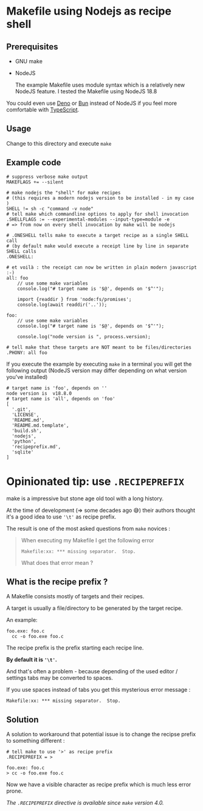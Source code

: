 # Makefile using Nodejs as recipe shell

## Prerequisites

- GNU make 

- NodeJS

  The example Makefile uses module syntax which is a relatively new NodeJS feature. I tested the Makefile using NodeJS 18.8 

You could even use [Deno](https://deno.land/) or [Bun](https://bun.sh/) instead of NodeJS if you feel more comfortable with [TypeScript](https://www.typescriptlang.org/). 

## Usage

Change to this directory and execute `make` 

## Example code

```make
# suppress verbose make output
MAKEFLAGS += --silent

# make nodejs the "shell" for make recipes
# (this requires a modern nodejs version to be installed - in my case )
SHELL != sh -c "command -v node"
# tell make which commandline options to apply for shell invocation
.SHELLFLAGS := --experimental-modules --input-type=module -e
# => from now on every shell invocation by make will be nodejs

# .ONESHELL tells make to execute a target recipe as a single SHELL call
# (by default make would execute a receipt line by line in separate SHELL calls
.ONESHELL:

# et voilà : the receipt can now be written in plain modern javascript :-)
all: foo	
	// use some make variables
	console.log("# target name is '$@', depends on '$^'");

	import {readdir } from 'node:fs/promises';
	console.log(await readdir('..'));

foo:
	// use some make variables
	console.log("# target name is '$@', depends on '$^'");

	console.log("node version is ", process.version);

# tell make that these targets are NOT meant to be files/directories
.PHONY: all foo
```

If you execute the example by executing `make` in a terminal you will get the following output (NodeJS version may differ depending on what version you've installed)

```
# target name is 'foo', depends on ''
node version is  v18.8.0
# target name is 'all', depends on 'foo'
[
  '.git',
  'LICENSE',
  'README.md',
  'README.md.template',
  'build.sh',
  'nodejs',
  'python',
  'recipeprefix.md',
  'sqlite'
]
```

# Opinionated tip: use `.RECIPEPREFIX`

make is a impressive but stone age old tool with a long history.

At the time of development (=> some decades ago 😅) their authors thought it's a good idea to use `'\t'` as recipe prefix.

The result is one of the most asked questions from `make` novices : 

> When executing my Makefile I get the following error
> 
> ```
> Makefile:xx: *** missing separator.  Stop.
> ```
>
> What does that error mean ? 

## What is the recipe prefix ?

A Makefile consists mostly of targets and their recipes. 

A target is usually a file/directory to be generated by the target recipe. 

An example: 

```make
foo.exe: foo.c
  cc -o foo.exe foo.c
```

The recipe prefix is the prefix starting each recipe line. 

__By default it is `'\t'`.__

And that's often a problem - because depending of the used editor / settings tabs may be converted to spaces. 

If you use spaces instead of tabs you get this mysterious error message : 

```
Makefile:xx: *** missing separator.  Stop.
```

## Solution

A solution to workaround that potential issue is to change the recipse prefix to something different : 

```make
# tell make to use '>' as recipe prefix
.RECIPEPREFIX = >

foo.exe: foo.c
> cc -o foo.exe foo.c
```

Now we have a visible character as recipe prefix which is much less error prone.

_The `.RECIPEPREFIX` directive is available since `make` version 4.0._
